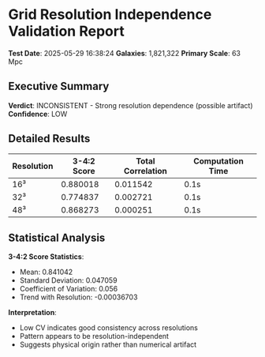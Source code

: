 # Grid Resolution Independence Validation Report

**Test Date**: 2025-05-29 16:38:24
**Galaxies**: 1,821,322
**Primary Scale**: 63 Mpc

## Executive Summary

**Verdict**: INCONSISTENT - Strong resolution dependence (possible artifact)
**Confidence**: LOW

## Detailed Results

| Resolution | 3-4:2 Score | Total Correlation | Computation Time |
|------------|-------------|-------------------|------------------|
| 16³ | 0.880018 | 0.011542 | 0.1s |
| 32³ | 0.774837 | 0.002721 | 0.1s |
| 48³ | 0.868273 | 0.000251 | 0.1s |

## Statistical Analysis

**3-4:2 Score Statistics**:
- Mean: 0.841042
- Standard Deviation: 0.047059
- Coefficient of Variation: 0.056
- Trend with Resolution: -0.00036703

**Interpretation**:
- Low CV indicates good consistency across resolutions
- Pattern appears to be resolution-independent
- Suggests physical origin rather than numerical artifact
